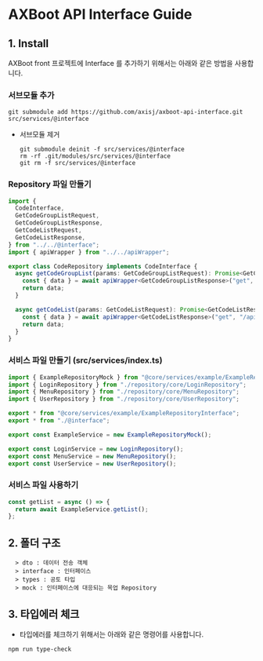 # AXBoot API Interface Guide

## 1. Install

AXBoot front 프로젝트에 Interface 를 추가하기 위해서는 아래와 같은 방법을 사용합니다.

### 서브모듈 추가
```shell
git submodule add https://github.com/axisj/axboot-api-interface.git src/services/@interface
```

- 서브모듈 제거
  ```shell
  git submodule deinit -f src/services/@interface
  rm -rf .git/modules/src/services/@interface
  git rm -f src/services/@interface
  ```

### Repository 파일 만들기
```typescript
import {
  CodeInterface,
  GetCodeGroupListRequest,
  GetCodeGroupListResponse,
  GetCodeListRequest,
  GetCodeListResponse,
} from "../../@interface";
import { apiWrapper } from "../../apiWrapper";

export class CodeRepository implements CodeInterface {
  async getCodeGroupList(params: GetCodeGroupListRequest): Promise<GetCodeGroupListResponse> {
    const { data } = await apiWrapper<GetCodeGroupListResponse>("get", "/api/code/group", params);
    return data;
  }

  async getCodeList(params: GetCodeListRequest): Promise<GetCodeListResponse> {
    const { data } = await apiWrapper<GetCodeListResponse>("get", "/api/code", params);
    return data;
  }
}

```

### 서비스 파일 만들기 (src/services/index.ts)
```typescript
import { ExampleRepositoryMock } from "@core/services/example/ExampleRepositoryMock";
import { LoginRepository } from "./repository/core/LoginRepository";
import { MenuRepository } from "./repository/core/MenuRepository";
import { UserRepository } from "./repository/core/UserRepository";

export * from "@core/services/example/ExampleRepositoryInterface";
export * from "./@interface";

export const ExampleService = new ExampleRepositoryMock();

export const LoginService = new LoginRepository();
export const MenuService = new MenuRepository();
export const UserService = new UserRepository();
```

### 서비스 파일 사용하기
```typescript
const getList = async () => {
  return await ExampleService.getList();
};
```


## 2. 폴더 구조
```
  > dto : 데이터 전송 객체
  > interface : 인터페이스
  > types : 공토 타입
  > mock : 인터페이스에 대응되는 목업 Repository
```

## 3. 타입에러 체크
- 타입에러를 체크하기 위해서는 아래와 같은 명령어를 사용합니다.
```shell
npm run type-check
```
